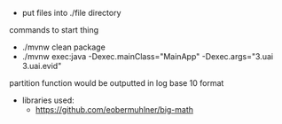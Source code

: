 - put files into ./file directory

commands to start thing
- ./mvnw clean package
- ./mvnw exec:java -Dexec.mainClass="MainApp" -Dexec.args="3.uai 3.uai.evid"

partition function would be outputted in log base 10 format

- libraries used:
  - https://github.com/eobermuhlner/big-math